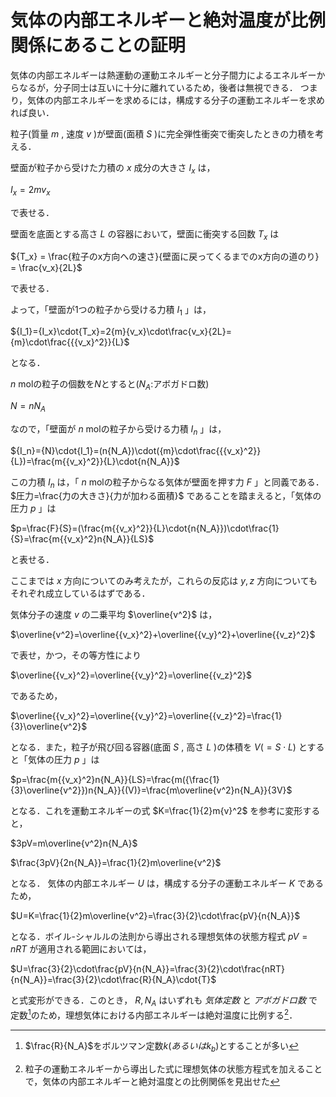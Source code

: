 # 気体の内部エネルギーと絶対温度が比例関係にあることの証明

気体の内部エネルギーは熱運動の運動エネルギーと分子間力によるエネルギーからなるが，分子同士は互いに十分に離れているため，後者は無視できる．
つまり，気体の内部エネルギーを求めるには，構成する分子の運動エネルギーを求めれば良い．

粒子(質量 $m$ , 速度 $v$ )が壁面(面積 $S$ )に完全弾性衝突で衝突したときの力積を考える．

壁面が粒子から受けた力積の $x$ 成分の大きさ $I_x$ は，

${I_x}=2m{v_x}$

で表せる．

壁面を底面とする高さ $L$ の容器において，壁面に衝突する回数 $T_x$ は

${T_x} = \frac{粒子のx方向への速さ}{壁面に戻ってくるまでのx方向の道のり} = \frac{v_x}{2L}$

で表せる．

よって，「壁面が1つの粒子から受ける力積 $I_1$ 」は，

${I_1}={I_x}\cdot{T_x}=2{m}{v_x}\cdot\frac{v_x}{2L}={m}\cdot\frac{{{v_x}^2}}{L}$

となる．

$n$ molの粒子の個数を$N$とすると($N_A$:アボガドロ数)

$N=n{N_A}$

なので，「壁面が $n$ molの粒子から受ける力積 $I_n$ 」は，

${I_n}={N}\cdot{I_1}=(n{N_A})\cdot({m}\cdot\frac{{{v_x}^2}}{L})=\frac{m{{v_x}^2}}{L}\cdot{n{N_A}}$

この力積 $I_n$ は，「 $n$ molの粒子からなる気体が壁面を押す力 $F$ 」と同義である．
$圧力=\frac{力の大きさ}{力が加わる面積}$ であることを踏まえると，「気体の圧力 $p$ 」は

$p=\frac{F}{S}=(\frac{m{{v_x}^2}}{L}\cdot{n{N_A}})\cdot\frac{1}{S}=\frac{m{{v_x}^2}n{N_A}}{LS}$

と表せる．

ここまでは $x$ 方向についてのみ考えたが，これらの反応は $y, z$ 方向についてもそれぞれ成立しているはずである．

気体分子の速度 $v$ の二乗平均 $\overline{v^2}$ は，

$\overline{v^2}=\overline{{v_x}^2}+\overline{{v_y}^2}+\overline{{v_z}^2}$

で表せ，かつ，その等方性により

$\overline{{v_x}^2}=\overline{{v_y}^2}=\overline{{v_z}^2}$

であるため，

$\overline{{v_x}^2}=\overline{{v_y}^2}=\overline{{v_z}^2}=\frac{1}{3}\overline{v^2}$

となる．また，粒子が飛び回る容器(底面 $S$ , 高さ $L$ )の体積を $V(={S}\cdot{L})$ とすると「気体の圧力 $p$ 」は

$p=\frac{m{{v_x}^2}n{N_A}}{LS}=\frac{m({\frac{1}{3}\overline{v^2}})n{N_A}}{(V)}=\frac{m\overline{v^2}n{N_A}}{3V}$

となる．これを運動エネルギーの式 $K=\frac{1}{2}m{v}^2$ を参考に変形すると，

$3pV=m\overline{v^2}n{N_A}$

$\frac{3pV}{2n{N_A}}=\frac{1}{2}m\overline{v^2}$

となる．
気体の内部エネルギー $U$ は，構成する分子の運動エネルギー $K$ であるため，

$U=K=\frac{1}{2}m\overline{v^2}=\frac{3}{2}\cdot\frac{pV}{n{N_A}}$

となる．ボイル-シャルルの法則から導出される理想気体の状態方程式 $pV=nRT$ が適用される範囲においては，

$U=\frac{3}{2}\cdot\frac{pV}{n{N_A}}=\frac{3}{2}\cdot\frac{nRT}{n{N_A}}=\frac{3}{2}\cdot\frac{R}{N_A}\cdot{T}$

と式変形ができる．このとき， $R, N_A$ はいずれも $気体定数$ と $アボガドロ数$ で定数[^1]のため，理想気体における内部エネルギーは絶対温度に比例する[^2]．

[^1]: $\frac{R}{N_A}$をボルツマン定数$k(あるいは{k_b})$とすることが多い

[^2]: 粒子の運動エネルギーから導出した式に理想気体の状態方程式を加えることで，気体の内部エネルギーと絶対温度との比例関係を見出せた
